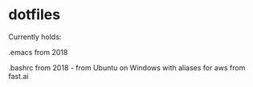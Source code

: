 # dotfiles

Currently holds:

.emacs from 2018

.bashrc from 2018 - from Ubuntu on Windows with aliases for aws from fast.ai